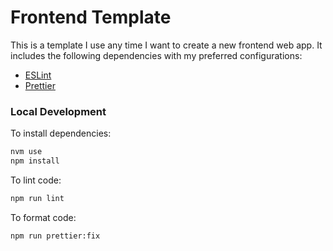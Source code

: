 # Frontend Template

This is a template I use any time I want to create a new frontend web app. It includes the following dependencies with my preferred configurations:

- [ESLint](https://eslint.org/)
- [Prettier](https://prettier.io/)

### Local Development

To install dependencies:

```bash
nvm use
npm install
```

To lint code:

```bash
npm run lint
```

To format code:

```bash
npm run prettier:fix
```
